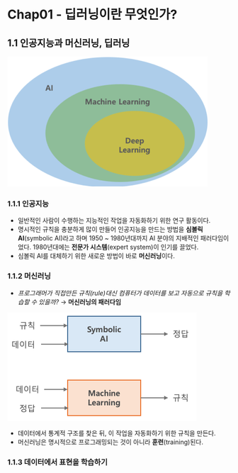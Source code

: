 # Chap01 - 딥러닝이란 무엇인가?



## 1.1 인공지능과 머신러닝, 딥러닝



![AI-ML-DL](./images/ai.png)



### 1.1.1 인공지능

- 일반적인 사람이 수행하는 지능적인 작업을 자동화하기 위한 연구 활동이다.
- 명시적인 규칙을 충분하게 많이 만들어 인공지능을 만드는 방법을 **심볼릭 AI**(symbolic AI)라고 하며 1950 ~ 1980년대까지 AI 분야의 지배적인 패러다임이었다. 1980년대에는 **전문가 시스템**(expert system)이 인기를 끌었다.
- 심볼릭 AI를 대체하기 위한 새로운 방법이 바로 **머신러닝**이다.



### 1.1.2 머신러닝

- *프로그래머가 직접만든 규칙(rule)대신 컴퓨터가 데이터를 보고 자동으로 규칙을 학습할 수 있을까?* → **머신러닝의 패러다임**



![](./images/ml.png)



- 데이터에서 통계적 구조를 찾은 뒤, 이 작업을 자동화하기 위한 규칙을 만든다.
- 머신러닝은 명시적으로 프로그래밍되는 것이 아니라 **훈련**(training)된다.



### 1.1.3 데이터에서 표현을 학습하기

